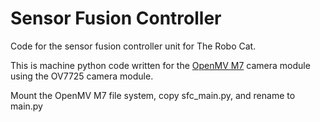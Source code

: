 # Sensor Fusion Controller

Code for the sensor fusion controller unit for The Robo Cat.

This is machine python code written for the [OpenMV M7](https://docs.openmv.io/openmvcam/quickref.html) camera module using the OV7725 camera module.

Mount the OpenMV M7 file system, copy sfc_main.py, and rename to main.py
